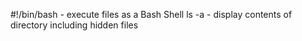 #!/bin/bash - execute files as a Bash Shell
ls -a - display contents of directory including hidden files
